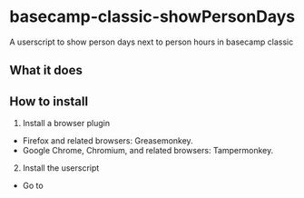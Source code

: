 # basecamp-classic-showPersonDays
A userscript to show person days next to person hours in basecamp classic

## What it does


## How to install
1. Install a browser plugin
  * Firefox and related browsers: Greasemonkey.
  * Google Chrome, Chromium, and related browsers: Tampermonkey.
2. Install the userscript
  * Go to 

